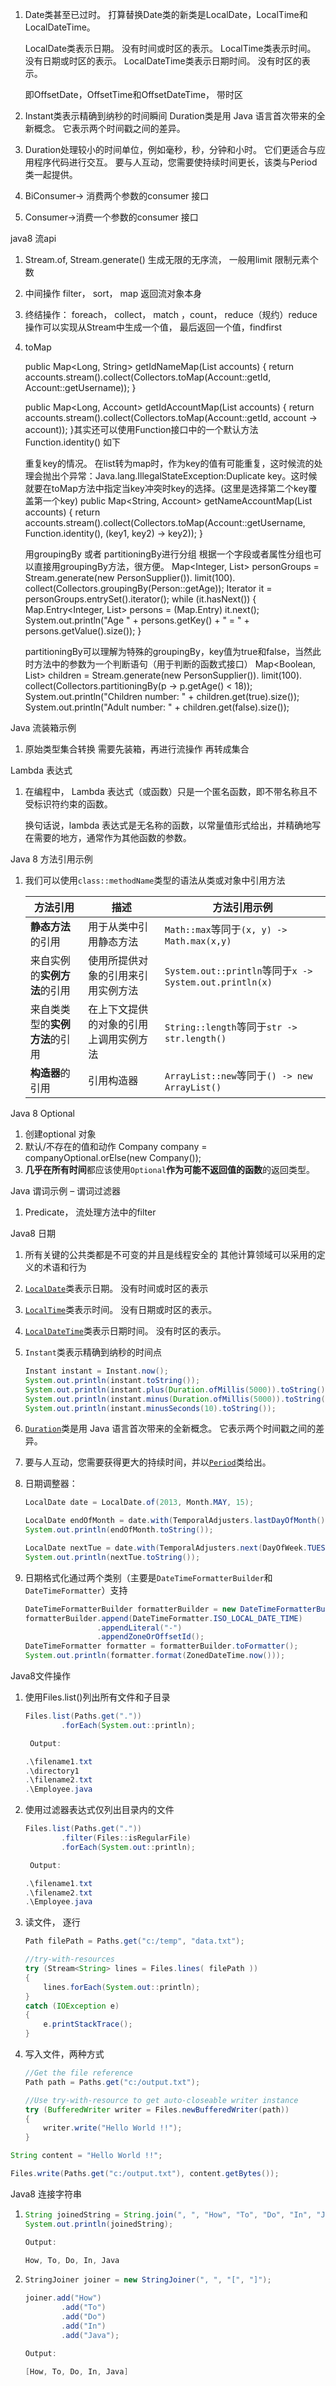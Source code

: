 1. Date类甚至已过时。 打算替换Date类的新类是LocalDate，LocalTime和LocalDateTime。

   LocalDate类表示日期。 没有时间或时区的表示。
   LocalTime类表示时间。 没有日期或时区的表示。
   LocalDateTime类表示日期时间。 没有时区的表示。

   

   即OffsetDate，OffsetTime和OffsetDateTime， 带时区

2. Instant类表示精确到纳秒的时间瞬间
   Duration类是用 Java 语言首次带来的全新概念。 它表示两个时间戳之间的差异。

3. Duration处理较小的时间单位，例如毫秒，秒，分钟和小时。 它们更适合与应用程序代码进行交互。 要与人互动，您需要使持续时间更长，该类与Period类一起提供。
4. BiConsumer-> 消费两个参数的consumer 接口
5. Consumer->消费一个参数的consumer 接口



java8 流api

1. Stream.of, Stream.generate() 生成无限的无序流， 一般用limit 限制元素个数

2. 中间操作 filter， sort， map 返回流对象本身

3. 终结操作： foreach， collect， match ，count， reduce（规约）reduce 操作可以实现从Stream中生成一个值， 最后返回一个值，findfirst

4. toMap

   public Map<Long, String> getIdNameMap(List<Account> accounts) {
   return accounts.stream().collect(Collectors.toMap(Account::getId, Account::getUsername));
   }

   public Map<Long, Account> getIdAccountMap(List<Account> accounts) {
   return accounts.stream().collect(Collectors.toMap(Account::getId, account -> account));
   }其实还可以使用Function接口中的一个默认方法 Function.identity() 如下

   

   重复key的情况。
   在list转为map时，作为key的值有可能重复，这时候流的处理会抛出个异常：Java.lang.IllegalStateException:Duplicate key。这时候就要在toMap方法中指定当key冲突时key的选择。(这里是选择第二个key覆盖第一个key)
   public Map<String, Account> getNameAccountMap(List<Account> accounts) {
   return accounts.stream().collect(Collectors.toMap(Account::getUsername, Function.identity(), (key1, key2) -> key2));
   }

   

   用groupingBy 或者 partitioningBy进行分组
   根据一个字段或者属性分组也可以直接用groupingBy方法，很方便。
   Map<Integer, List<Person>> personGroups = Stream.generate(new PersonSupplier()).
   limit(100).
   collect(Collectors.groupingBy(Person::getAge));
   Iterator it = personGroups.entrySet().iterator();
   while (it.hasNext()) {
   Map.Entry<Integer, List<Person>> persons = (Map.Entry) it.next();
   System.out.println("Age " + persons.getKey() + " = " + persons.getValue().size());
   }

   

   partitioningBy可以理解为特殊的groupingBy，key值为true和false，当然此时方法中的参数为一个判断语句（用于判断的函数式接口）
   Map<Boolean, List<Person>> children = Stream.generate(new PersonSupplier()).
   limit(100).
   collect(Collectors.partitioningBy(p -> p.getAge() < 18));
   System.out.println("Children number: " + children.get(true).size());
   System.out.println("Adult number: " + children.get(false).size());





Java 流装箱示例

1. 原始类型集合转换 需要先装箱，再进行流操作 再转成集合



Lambda 表达式

1. 在编程中， Lambda 表达式（或函数）只是一个匿名函数，即不带名称且不受标识符约束的函数。

   换句话说，lambda 表达式是无名称的函数，以常量值形式给出，并精确地写在需要的地方，通常作为其他函数的参数。



Java 8 方法引用示例

1. 我们可以使用`class::methodName`类型的语法从类或对象中引用方法

   | 方法引用                       | 描述                                   | 方法引用示例                                            |
   | ------------------------------ | -------------------------------------- | ------------------------------------------------------- |
   | **静态方法**的引用             | 用于从类中引用静态方法                 | `Math::max`等同于`(x, y) -> Math.max(x,y)`              |
   | 来自实例的**实例方法**的引用   | 使用所提供对象的引用来引用实例方法     | `System.out::println`等同于`x -> System.out.println(x)` |
   | 来自类类型的**实例方法**的引用 | 在上下文提供的对象的引用上调用实例方法 | `String::length`等同于`str -> str.length()`             |
   | **构造器**的引用               | 引用构造器                             | `ArrayList::new`等同于`() -> new ArrayList()`           |



Java 8 Optional

1. 创建optional 对象
2. 默认/不存在的值和动作 Company company = companyOptional.orElse(new Company());
3. **几乎在所有时间**都应该使用`Optional`**作为可能不返回值的函数**的返回类型。



Java 谓词示例 – 谓词过滤器

1. Predicate， 流处理方法中的filter



Java8 日期

1. 所有关键的公共类都是不可变的并且是线程安全的
   其他计算领域可以采用的定义的术语和行为

2. [`LocalDate`](https://docs.oracle.com/javase/8/docs/api/java/time/LocalDate.html)类表示日期。 没有时间或时区的表示

3. [`LocalTime`](https://docs.oracle.com/javase/8/docs/api/java/time/LocalTime.html)类表示时间。 没有日期或时区的表示。

4. [`LocalDateTime`](https://docs.oracle.com/javase/8/docs/api/java/time/LocalDateTime.html)类表示日期时间。 没有时区的表示。

5. `Instant`类表示精确到纳秒的时间点

   ```java
   Instant instant = Instant.now();
   System.out.println(instant.toString());                                 //2013-05-15T05:20:08.145Z
   System.out.println(instant.plus(Duration.ofMillis(5000)).toString());   //2013-05-15T05:20:13.145Z
   System.out.println(instant.minus(Duration.ofMillis(5000)).toString());  //2013-05-15T05:20:03.145Z
   System.out.println(instant.minusSeconds(10).toString());                //2013-05-15T05:19:58.145Z
   ```

6. [`Duration`](https://docs.oracle.com/javase/8/docs/api/java/time/Duration.html)类是用 Java 语言首次带来的全新概念。 它表示两个时间戳之间的差异。

7. 要与人互动，您需要获得更大的持续时间，并以[`Period`](https://docs.oracle.com/javase/8/docs/api/java/time/Period.html)类给出。

8. 日期调整器： 

   ```java
   LocalDate date = LocalDate.of(2013, Month.MAY, 15);                        //Today
   
   LocalDate endOfMonth = date.with(TemporalAdjusters.lastDayOfMonth());
   System.out.println(endOfMonth.toString());                                 //2013-05-31
   
   LocalDate nextTue = date.with(TemporalAdjusters.next(DayOfWeek.TUESDAY));
   System.out.println(nextTue.toString());                                    //2013-05-21
   ```

9. 日期格式化通过两个类别（主要是`DateTimeFormatterBuilder`和`DateTimeFormatter`）支持

   ```java
   DateTimeFormatterBuilder formatterBuilder = new DateTimeFormatterBuilder();
   formatterBuilder.append(DateTimeFormatter.ISO_LOCAL_DATE_TIME)
                   .appendLiteral("-")
                   .appendZoneOrOffsetId();
   DateTimeFormatter formatter = formatterBuilder.toFormatter();
   System.out.println(formatter.format(ZonedDateTime.now()));
   ```



Java8文件操作

1. 使用Files.list()列出所有文件和子目录

   ```java
   Files.list(Paths.get("."))
           .forEach(System.out::println);
   
    Output:
   
   .\filename1.txt
   .\directory1
   .\filename2.txt
   .\Employee.java
   ```

2. 使用过滤器表达式仅列出目录内的文件

   ```java
   Files.list(Paths.get("."))
           .filter(Files::isRegularFile)
           .forEach(System.out::println);
   
    Output:
   
   .\filename1.txt
   .\filename2.txt
   .\Employee.java
   ```

3. 读文件， 逐行

   ```java
   Path filePath = Paths.get("c:/temp", "data.txt");
   
   //try-with-resources
   try (Stream<String> lines = Files.lines( filePath )) 
   {
       lines.forEach(System.out::println);
   } 
   catch (IOException e) 
   {
       e.printStackTrace();
   }
   ```

4. 写入文件，两种方式

   ```java
   //Get the file reference
   Path path = Paths.get("c:/output.txt");
   
   //Use try-with-resource to get auto-closeable writer instance
   try (BufferedWriter writer = Files.newBufferedWriter(path)) 
   {
       writer.write("Hello World !!");
   }
   ```

```java
String content = "Hello World !!";

Files.write(Paths.get("c:/output.txt"), content.getBytes());
```





Java8 连接字符串

1. ```java
   String joinedString = String.join(", ", "How", "To", "Do", "In", "Java");
   System.out.println(joinedString);
   
   Output:
   
   How, To, Do, In, Java
   ```

2. ```java
   StringJoiner joiner = new StringJoiner(", ", "[", "]");
   
   joiner.add("How")
           .add("To")
           .add("Do")
           .add("In")
           .add("Java");
   
   Output:
   
   [How, To, Do, In, Java]
   ```